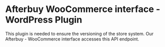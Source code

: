 # Afterbuy WooCommerce interface - WordPress Plugin

This plugin is needed to ensure the versioning of the store system. Our Afterbuy - WooCommerce interface accesses this API endpoint.
